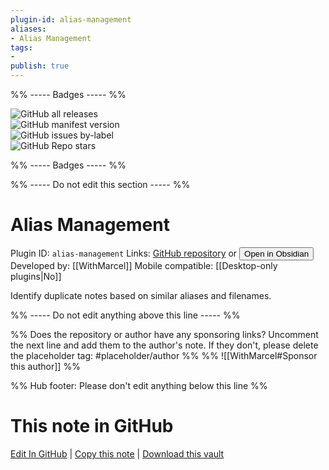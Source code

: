 ```yaml
---
plugin-id: alias-management
aliases:
- Alias Management
tags: 
- 
publish: true
---
```


%% ----- Badges ----- %%

![GitHub all releases](https://img.shields.io/github/downloads/WithMarcel/alias-management/total?color=573E7A&logo=github&style=for-the-badge)   
![GitHub manifest version](https://img.shields.io/github/manifest-json/v/WithMarcel/alias-management?color=573E7A&logo=github&style=for-the-badge)   
![GitHub issues by-label](https://img.shields.io/github/issues/WithMarcel/alias-management/help%20wanted?color=573E7A&logo=github&style=for-the-badge)   
![GitHub Repo stars](https://img.shields.io/github/stars/WithMarcel/alias-management?color=573E7A&logo=github&style=for-the-badge)

%% ----- Badges ----- %%

%% ----- Do not edit this section ----- %%

# Alias Management

Plugin ID: `alias-management`
Links: [GitHub repository](https://github.com/WithMarcel/alias-management) or [<button id=HH>Open in Obsidian</button>](obsidian://show-plugin?id=alias-management)
Developed by: [[WithMarcel]]
Mobile compatible: [[Desktop-only plugins|No]]

Identify duplicate notes based on similar aliases and filenames.

%% ----- Do not edit anything above this line ----- %% 

%% Does the repository or author have any sponsoring links? Uncomment the next line and add them to the author's note. If they don't, please delete the placeholder tag: #placeholder/author %%
%% ![[WithMarcel#Sponsor this author]] %%

%% Hub footer: Please don't edit anything below this line %%

# This note in GitHub

<span class="git-footer">[Edit In GitHub](https://github.dev/obsidian-community/obsidian-hub/blob/main/02%20-%20Community%20Expansions/02.05%20All%20Community%20Expansions/Plugins/alias-management.md "git-hub-edit-note") | [Copy this note](https://raw.githubusercontent.com/obsidian-community/obsidian-hub/main/02%20-%20Community%20Expansions/02.05%20All%20Community%20Expansions/Plugins/alias-management.md "git-hub-copy-note") | [Download this vault](https://github.com/obsidian-community/obsidian-hub/archive/refs/heads/main.zip "git-hub-download-vault") </span>
